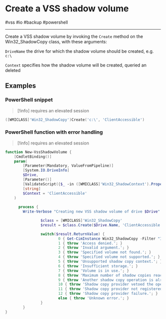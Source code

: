# Create a VSS shadow volume

#vss #io #backup #powershell 

-----

Create a VSS shadow volume by invoking the `Create` method on the Win32_ShadowCopy class, with these arguments:

`DriveName` the drive for which the shadow volume should be created, e.g. `c:\`

`Context` specifies how the shadow volume will be created, queried an deleted

## Examples

### PowerShell snippet

> [!info]
> requires an elevated session

```powershell
([WMICLASS]'Win32_ShadowCopy')Create('c:\', 'ClientAccessible')
```

### PowerShell function with error handling

> [!info]
> requires an elevated session

```powershell
function New-VssShadowVolume {       
    [CmdletBinding()]
    param(
        [Parameter(Mandatory, ValueFromPipeline)]                
        [System.IO.DriveInfo]
        $Drive,
        [Parameter()]
        [ValidateScript({$_ -in ([WMICLASS]'Win32_ShadowContext').Properties.Name})]
        [string]
        $Context = 'ClientAccessible'
    )
    
	  process {    
        Write-Verbose "Creating new VSS shadow volume of drive $Drive"

				$class = [WMICLASS]'Win32_ShadowCopy'                
				$result = $class.Create($Drive.Name, 'ClientAccessible')            

				switch($result.ReturnValue) {                    
						0 { Get-CimInstance Win32_ShadowCopy -Filter "ID='$($result.ShadowID)'"}
						1 { throw 'Access denied.'; }
						2 { throw 'Invalid argument.'; }
						3 { throw 'Specified volume not found.'; }
						4 { throw 'Specified volume not supported.'; }
						5 { throw 'Unsupported shadow copy context.'; }
						6 { throw 'Insufficient storage.'; }
						7 { throw 'Volume is in use.'; }
						8 { throw 'Maximum number of shadow copies reached.'; }
						9 { throw 'Another shadow copy operation is already in progress.'; }
						10 { throw 'Shadow copy provider vetoed the operation.'; }
						11 { throw 'Shadow copy provider not registered.'; }
						12 { throw 'Shadow copy provider failure.'; }
						else { throw 'Unknown error.'; }            
				}     
		}   		
}
```
